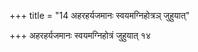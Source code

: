 +++
title = "14 अहरहर्यजमानः स्वयमग्निहोत्रञ् जुहुयात्"

+++
अहरहर्यजमानः स्वयमग्निहोत्रं जुहुयात् १४